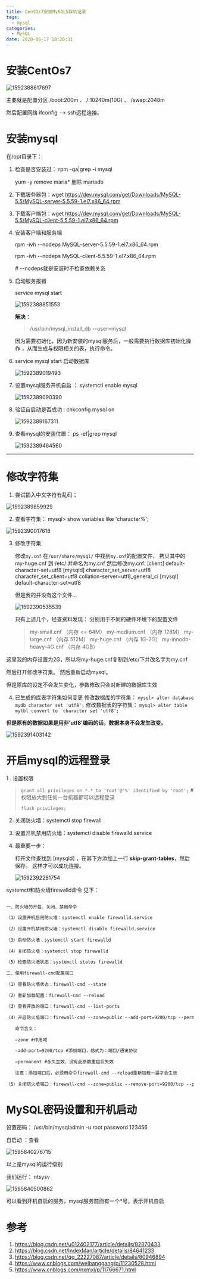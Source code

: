 ```yaml
---
title: CentOs7安装MySQL5踩坑记录
tags:
  - mysql
categories:
  - MySQL
date: 2020-06-17 18:26:31
---
```



# 安装CentOs7

![1592388617697](centosmysql/1592388617697.png)

主要就是配置分区 /boot:200m 、 /:10240m(10G) 、 /swap:2048m

然后配置网络  ifconfig --> ssh远程连接。

# 安装mysql

在/opt目录下：

1. 检查是否安装过：  rpm -qa|grep -i mysql 

   yum -y remove maria*  删除 mariadb 

2. 下载服务器包：wget https://dev.mysql.com/get/Downloads/MySQL-5.5/MySQL-server-5.5.59-1.el7.x86_64.rpm

3. 下载客户端包：wget https://dev.mysql.com/get/Downloads/MySQL-5.5/MySQL-client-5.5.59-1.el7.x86_64.rpm

4. 安装客户端和服务端

   rpm -ivh --nodeps MySQL-server-5.5.59-1.el7.x86_64.rpm

   rpm -ivh --nodeps MySQL-client-5.5.59-1.el7.x86_64.rpm

   \# --nodeps就是安装时不检查依赖关系

5. 启动服务报错

   service mysql start 

   ![1592388851553](centosmysql/1592388851553.png)

   **解决：**

   >  /usr/bin/mysql_install_db --user=mysql

   因为需要初始化，因为新安装的mysql服务后，一般需要执行数据库初始化操作 ，从而生成与权限相关的表，执行命令。

6. service mysql start 启动数据库

   ![1592389019493](centosmysql/1592389019493.png)

   

7. 设置mysql服务开机自启 ： systemctl enable mysql

   ![1592389090390](centosmysql/1592389090390.png)

8. 验证自启动是否成功 : chkconfig mysql on

   ![1592389167311](centosmysql/1592389167311.png)

9. 查看mysql的安装位置： ps -ef|grep mysql

   ![1592389464560](centosmysql/1592389464560.png)
   
   

------



# 修改字符集

1. 尝试插入中文字符有乱码；

![1592389859929](centosmysql/1592389859929.png)

2. 查看字符集： mysql> show variables like 'character%';

![1592390017618](centosmysql/1592390017618.png)

3. 修改字符集

   修改`my.cnf`
   在`/usr/share/mysql/` 中找到`my.cnf`的配置文件，
   拷贝其中的my-huge.cnf 到 /etc/  并命名为my.cnf 
   然后修改my.cnf:
   [client]
   default-character-set=utf8
   [mysqld]
   character_set_server=utf8
   character_set_client=utf8
   collation-server=utf8_general_ci
   [mysql]
   default-character-set=utf8

   但是我的并没有这个文件...

   ![1592390535539](centosmysql/1592390535539.png)

   只有上述几个，经查资料发现： 分别用于不同的硬件环境下的配置文件 

   > my-small.cnf                （内存 <= 64M）
   > my-medium.cnf               （内存 128M）
   > my-large.cnf                （内存 512M）
   > my-huge.cnf                 （内存 1G-2G）
   > my-innodb-heavy-4G.cnf      （内存 4GB）

 这里我的内存设置为2G，所以将my-huge.cnf复制到/etc/下并改名字为my.cnf 

然后打开修改字符集。 然后重新启动mysql。

但是原库的设定不会发生变化，参数修改只会对新建的数据库生效

4. 已生成的库表字符集如何变更
   	修改数据库的字符集：
      			`mysql> alter database mydb character set 'utf8';`
      	修改数据表的字符集：
      		`mysql> alter table mytbl convert to  character set 'utf8';`

 **但是原有的数据如果是用非'utf8'编码的话，数据本身不会发生改变。**

![1592391403142](centosmysql/1592391403142.png)





# 开启mysql的远程登录  

1 . 设置权限

> `grant all privileges on *.* to 'root'@'%' identified by 'root';` #权限放大到任何一台机器都可以远程登录
>
> `flush privileges;`

2. 关闭防火墙：systemctl stop firewall

3. 设置开机禁用防火墙：systemctl disable firewalld.service

4. 最重要一步： 

   打开文件查找到 [mysqld] ，在其下方添加上一行 **skip-grant-tables**，然后保存。 这样才可以成功连接。

   ![1592392281754](centosmysql/1592392281754.png)

    

  systemctl和防火墙firewalld命令 见下：

```xml
 
一、防火墙的开启、关闭、禁用命令
 
（1）设置开机启用防火墙：systemctl enable firewalld.service
 
（2）设置开机禁用防火墙：systemctl disable firewalld.service
 
（3）启动防火墙：systemctl start firewalld
 
（4）关闭防火墙：systemctl stop firewalld
 
（5）检查防火墙状态：systemctl status firewalld 
 
二、使用firewall-cmd配置端口
 
（1）查看防火墙状态：firewall-cmd --state
 
（2）重新加载配置：firewall-cmd --reload
 
（3）查看开放的端口：firewall-cmd --list-ports
 
（4）开启防火墙端口：firewall-cmd --zone=public --add-port=9200/tcp --permanent
 
　　命令含义：
 
　　–zone #作用域
 
　　–add-port=9200/tcp #添加端口，格式为：端口/通讯协议
 
　　–permanent #永久生效，没有此参数重启后失效
 
　　注意：添加端口后，必须用命令firewall-cmd --reload重新加载一遍才会生效
 
（5）关闭防火墙端口：firewall-cmd --zone=public --remove-port=9200/tcp --permanent
```



# MySQL密码设置和开机启动

设置密码： /usr/bin/mysqladmin -u root password 123456

自启动 ：查看

![1595840276715](C:\Users\ZHLAS\AppData\Roaming\Typora\typora-user-images\1595840276715.png)

以上是mysql的运行级别

我们运行： ntsysv

![1595840500862](centosmysql/1595840500862.png)

可以看到开机自启的服务，mysql服务前面有一个*号，表示开机自启



# 参考

1.  https://blog.csdn.net/u012402177/article/details/82870433 
2.  https://blog.csdn.net/IndexMan/article/details/84641233 
3.  https://blog.csdn.net/qq_22227087/article/details/80946894 
4.  https://www.cnblogs.com/weibanggang/p/11230528.html 
5.  https://www.cnblogs.com/nxmxl/p/11766671.html 